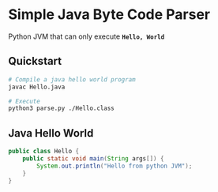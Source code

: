 # Simple Java Byte Code Parser

Python JVM that can only execute **`Hello, World`**

## Quickstart

```bash
# Compile a java hello world program
javac Hello.java

# Execute
python3 parse.py ./Hello.class
```

## Java Hello World
```java
public class Hello {
    public static void main(String args[]) {
        System.out.println("Hello from python JVM");
    }
}
```